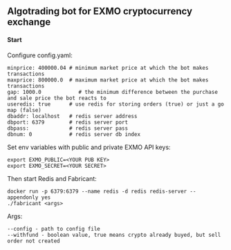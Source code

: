 ## **Algotrading bot for EXMO cryptocurrency exchange**

#### Start
Configure config.yaml:

    minprice: 400000.04 # minimum market price at which the bot makes transactions
    maxprice: 800000.0  # maximum market price at which the bot makes transactions
    gap: 1000.0            # the minimum difference between the purchase and sale price the bot reacts to
    useredis: true      # use redis for storing orders (true) or just a go map (false)
    dbaddr: localhost   # redis server address
    dbport: 6379        # redis server port
    dbpass:             # redis server pass
    dbnum: 0            # redis server db index

Set env variables with public and private EXMO API keys:

    export EXMO_PUBLIC=<YOUR PUB KEY>
    export EXMO_SECRET=<YOUR SECRET>

Then start Redis and Fabricant:

    docker run -p 6379:6379 --name redis -d redis redis-server --appendonly yes
    ./fabricant <args>
    
Args:

    --config - path to config file
    --withfund - boolean value, true means crypto already buyed, but sell order not created